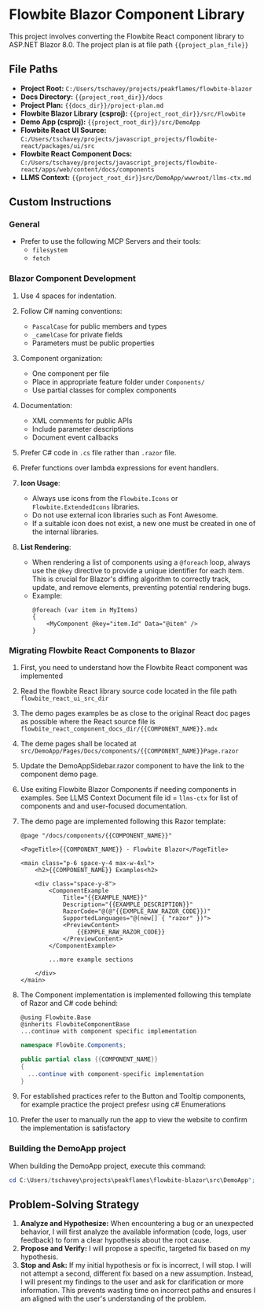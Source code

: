 # Flowbite Blazor Component Library

This project involves converting the Flowbite React component library to ASP.NET Blazor 8.0. The project plan is at file path `{{project_plan_file}}`

## File Paths

- **Project Root:** `C:/Users/tschavey/projects/peakflames/flowbite-blazor`
- **Docs Directory:** `{{project_root_dir}}/docs`
- **Project Plan:** `{{docs_dir}}/project-plan.md`
- **Flowbite Blazor Library (csproj):** `{{project_root_dir}}/src/Flowbite`
- **Demo App (csproj):** `{{project_root_dir}}/src/DemoApp`
- **Flowbite React UI Source:** `C:/Users/tschavey/projects/javascript_projects/flowbite-react/packages/ui/src`
- **Flowbite React Component Docs:** `C:/Users/tschavey/projects/javascript_projects/flowbite-react/apps/web/content/docs/components`
- **LLMS Context:** `{{project_root_dir}}src/DemoApp/wwwroot/llms-ctx.md`

## Custom Instructions

### General

- Prefer to use the following MCP Servers and their tools:
    - `filesystem`
    - `fetch`

### Blazor Component Development

1. Use 4 spaces for indentation.
2. Follow C# naming conventions:
    - `PascalCase` for public members and types
    - `_camelCase` for private fields
    - Parameters must be public properties
3. Component organization:
    - One component per file
    - Place in appropriate feature folder under `Components/`
    - Use partial classes for complex components
4. Documentation:
    - XML comments for public APIs
    - Include parameter descriptions
    - Document event callbacks
5. Prefer C# code in `.cs` file rather than `.razor` file.
6. Prefer functions over lambda expressions for event handlers.

7. **Icon Usage**:
    - Always use icons from the `Flowbite.Icons` or `Flowbite.ExtendedIcons` libraries.
    - Do not use external icon libraries such as Font Awesome.
    - If a suitable icon does not exist, a new one must be created in one of the internal libraries.

8. **List Rendering**:
    - When rendering a list of components using a `@foreach` loop, always use the `@key` directive to provide a unique identifier for each item. This is crucial for Blazor's diffing algorithm to correctly track, update, and remove elements, preventing potential rendering bugs.
    - Example:
      ```razor
      @foreach (var item in MyItems)
      {
          <MyComponent @key="item.Id" Data="@item" />
      }
      ```


### Migrating Flowbite React Components to Blazor

1. First, you need to understand how the Flowbite React component was implemented
2. Read the flowbite React library source code located in the file path `flowbite_react_ui_src_dir`
3. The demo pages examples be as close to the original React doc pages as possible where the React source file is `flowbite_react_component_docs_dir/{{COMPONENT_NAME}}.mdx`
4. The deme pages shall be located at `src/DemoApp/Pages/Docs/components/{{COMPONENT_NAME}}Page.razor`
5. Update the DemoAppSidebar.razor component to have the link to the component demo page.
6. Use exiting Flowbite Blazor Components if needing components in examples. See LLMS Context Document file id = `llms-ctx` for list of components and and user-focused documentation.
7. The demo page are implemented following this Razor template:

    ```razor
    @page "/docs/components/{{COMPONENT_NAME}}"

    <PageTitle>{{COMPONENT_NAME}} - Flowbite Blazor</PageTitle>

    <main class="p-6 space-y-4 max-w-4xl">
        <h2>{{COMPONENT_NAME}} Examples<h2>

        <div class="space-y-8">
            <ComponentExample 
                Title="{{EXAMPLE_NAME}}"
                Description="{{EXAMPLE_DESCRIPTION}}"
                RazorCode="@(@"{{EXMPLE_RAW_RAZOR_CODE}})"
                SupportedLanguages="@(new[] { "razor" })">
                <PreviewContent>
                    {{EXMPLE_RAW_RAZOR_CODE}}
                </PreviewContent>
            </ComponentExample>

            ...more example sections

        </div>
    </main>
    ```

8. The Component implementation is implemented following this template of Razor and C# code behind:

    ```razor
    @using Flowbite.Base
    @inherits FlowbiteComponentBase
    ...continue with component specific implementation
    ```

    ```csharp
    namespace Flowbite.Components;

    public partial class {{COMPONENT_NAME}}
    {
      ...continue with component-specific implementation
    }
    ```

9. For established practices refer to the Button and Tooltip components, for example practice the project prefesr using c# Enumerations
10. Prefer the user to manually run the app to view the website to confirm the implementation is satisfactory

### Building the DemoApp project

When building the DemoApp project, execute this command:

```powershell
cd C:\Users/tschavey\projects\peakflames\flowbite-blazor\src\DemoApp"; dotnet build
```


## Problem-Solving Strategy

1. **Analyze and Hypothesize:** When encountering a bug or an unexpected behavior, I will first analyze the available information (code, logs, user feedback) to form a clear hypothesis about the root cause.
2. **Propose and Verify:** I will propose a specific, targeted fix based on my hypothesis.
3. **Stop and Ask:** If my initial hypothesis or fix is incorrect, I will stop. I will not attempt a second, different fix based on a new assumption. Instead, I will present my findings to the user and ask for clarification or more information. This prevents wasting time on incorrect paths and ensures I am aligned with the user's understanding of the problem.
